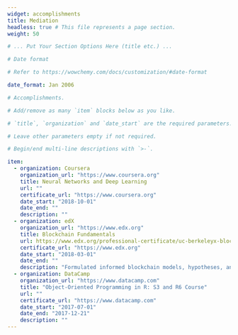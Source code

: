 ```yaml
---
widget: accomplishments
title: Mediation
headless: true # This file represents a page section.
weight: 50

# ... Put Your Section Options Here (title etc.) ...

# Date format

# Refer to https://wowchemy.com/docs/customization/#date-format

date_format: Jan 2006

# Accomplishments.

# Add/remove as many `item` blocks below as you like.

# `title`, `organization` and `date_start` are the required parameters.

# Leave other parameters empty if not required.

# Begin/end multi-line descriptions with `>-`.

item:
  - organization: Coursera
    organization_url: "https://www.coursera.org"
    title: Neural Networks and Deep Learning
    url: ""
    certificate_url: "https://www.coursera.org"
    date_start: "2018-10-01"
    date_end: ""
    description: ""
  - organization: edX
    organization_url: "https://www.edx.org"
    title: Blockchain Fundamentals
    url: https://www.edx.org/professional-certificate/uc-berkeleyx-blockchain-fundamentals
    certificate_url: "https://www.edx.org"
    date_start: "2018-03-01"
    date_end: ""
    description: "Formulated informed blockchain models, hypotheses, and use cases."
  - organization: DataCamp
    organization_url: "https://www.datacamp.com"
    title: "Object-Oriented Programming in R: S3 and R6 Course"
    url: ""
    certificate_url: "https://www.datacamp.com"
    date_start: "2017-07-01"
    date_end: "2017-12-21"
    description: ""
---
```

